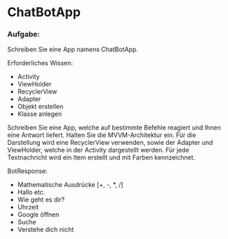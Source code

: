 # ChatBotApp

### Aufgabe:
Schreiben Sie eine App namens ChatBotApp.

Erforderliches Wissen:
 - Activity
 - ViewHolder
 - RecyclerView
 - Adapter
 - Objekt erstellen
 - Klasse anlegen


Schreiben Sie eine App, welche auf bestimmte Befehle reagiert und Ihnen eine Antwort liefert. Halten Sie die MVVM-Architektur ein. Für die Darstellung wird eine RecyclerView verwenden, sowie der Adapter und ViewHolder, welche in der Activity dargestellt werden. Für jede Textnachricht wird ein Item erstellt und mit Farben kennzeichnet.

BotResponse:
 - Mathematische Ausdrücke [+, -, *, /]
 - Hallo etc.
 - Wie geht es dir?
 - Uhrzeit
 - Google öffnen
 - Suche
 - Verstehe dich nicht
